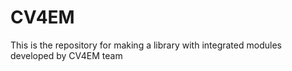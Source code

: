 # CV4EM
This is the repository for making a library with integrated modules developed by CV4EM team
